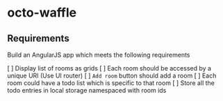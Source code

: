 # octo-waffle

## Requirements 
Build an AngularJS app which meets the following requirements

[ ] Display list of rooms as grids
[ ] Each room should be accessed by a unique URI (Use UI router)
[ ] `Add room` button should add a room
[ ] Each room could have a todo list which is specific to that room
[ ] Store all the todo entries in local storage namespaced with room ids